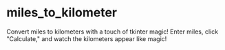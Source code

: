 # miles_to_kilometer
Convert miles to kilometers with a touch of tkinter magic! Enter miles, click "Calculate," and watch the kilometers appear like magic!
